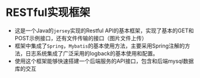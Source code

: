 RESTful实现框架
========

* 这是一个Java的`jersey`实现的Restful API的基本框架，实现了基本的GET和POST示例接口，还有文件传输的接口（图片文件上传）
* 框架中集成了`Spring`，`Mybatis`的基本使用方法，主要采用Spring注解的方法，日志系统集成了广泛采用的logback的基本使用和配置。
* 使用这个框架能够快速搭建一个后端服务的API接口，包含和后端mysql数据库的交互

